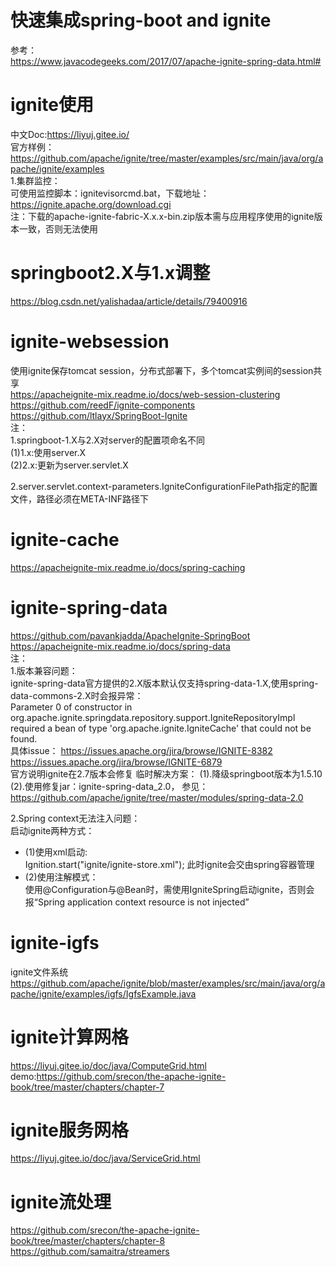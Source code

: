 # 快速集成spring-boot and ignite
参考：  
https://www.javacodegeeks.com/2017/07/apache-ignite-spring-data.html#  

# ignite使用
中文Doc:https://liyuj.gitee.io/  
官方样例：  
https://github.com/apache/ignite/tree/master/examples/src/main/java/org/apache/ignite/examples  
1.集群监控：  
可使用监控脚本：ignitevisorcmd.bat，下载地址：https://ignite.apache.org/download.cgi  
注：下载的apache-ignite-fabric-X.x.x-bin.zip版本需与应用程序使用的ignite版本一致，否则无法使用  

# springboot2.X与1.x调整
https://blog.csdn.net/yalishadaa/article/details/79400916


# ignite-websession
使用ignite保存tomcat session，分布式部署下，多个tomcat实例间的session共享  
https://apacheignite-mix.readme.io/docs/web-session-clustering  
https://github.com/reedF/ignite-components  
https://github.com/ltlayx/SpringBoot-Ignite     
注：  
1.springboot-1.X与2.X对server的配置项命名不同  
(1)1.x:使用server.X  
(2)2.x:更新为server.servlet.X  

2.server.servlet.context-parameters.IgniteConfigurationFilePath指定的配置文件，路径必须在META-INF路径下  


# ignite-cache
https://apacheignite-mix.readme.io/docs/spring-caching


# ignite-spring-data
https://github.com/pavankjadda/ApacheIgnite-SpringBoot
https://apacheignite-mix.readme.io/docs/spring-data  
注：  
1.版本兼容问题：  
ignite-spring-data官方提供的2.X版本默认仅支持spring-data-1.X,使用spring-data-commons-2.X时会报异常：   
Parameter 0 of constructor in org.apache.ignite.springdata.repository.support.IgniteRepositoryImpl required a bean of type 'org.apache.ignite.IgniteCache' that could not be found.  
具体issue：
https://issues.apache.org/jira/browse/IGNITE-8382  
https://issues.apache.org/jira/browse/IGNITE-6879  
官方说明ignite在2.7版本会修复
临时解决方案：
(1).降级springboot版本为1.5.10
(2).使用修复jar：ignite-spring-data_2.0，
参见：https://github.com/apache/ignite/tree/master/modules/spring-data-2.0  

2.Spring context无法注入问题：  
启动ignite两种方式：  
 * (1)使用xml启动:  
 Ignition.start("ignite/ignite-store.xml");  此时ignite会交由spring容器管理  
 * (2)使用注解模式：  
 使用@Configuration与@Bean时，需使用IgniteSpring启动ignite，否则会报“Spring application context resource is not injected”  


# ignite-igfs
ignite文件系统  
https://github.com/apache/ignite/blob/master/examples/src/main/java/org/apache/ignite/examples/igfs/IgfsExample.java

# ignite计算网格  
https://liyuj.gitee.io/doc/java/ComputeGrid.html 
demo:https://github.com/srecon/the-apache-ignite-book/tree/master/chapters/chapter-7  
 
# ignite服务网格  
https://liyuj.gitee.io/doc/java/ServiceGrid.html    

# ignite流处理  
https://github.com/srecon/the-apache-ignite-book/tree/master/chapters/chapter-8  
https://github.com/samaitra/streamers  





